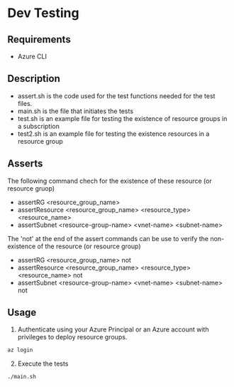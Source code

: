 # Dev Testing

## Requirements

- Azure CLI

## Description

- assert.sh is the code used for the test functions needed for the test files.
- main.sh is the file that initiates the tests
- test.sh is an example file for testing the existence of resource groups in a subscription
- test2.sh is an example file for testing the existence resources in a resource group
 
## Asserts

The following command chech for the existence of these resource (or resource gruop)
- assertRG \<resource_group_name\>
- assertResource \<resource_group_name\> \<resource_type\> \<resource_name\>
- assertSubnet \<resource-group-name\> \<vnet-name\> \<subnet-name\>

The 'not' at the end of the assert commands can be use to verify the non-existence of the resource (or resource group)
- assertRG \<resource_group_name\> not
- assertResource \<resource_group_name\> \<resource_type\> \<resource_name\> not
- assertSubnet \<resource-group-name\> \<vnet-name\> \<subnet-name\> not

## Usage

1. Authenticate using your Azure Principal or an Azure account with privileges to deploy resource groups.

``` bash
az login
```

2. Execute the tests

``` bash
./main.sh
```